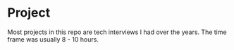 # Project
Most projects in this repo are tech interviews I had over the years. The time frame was usually 8 - 10 hours.
